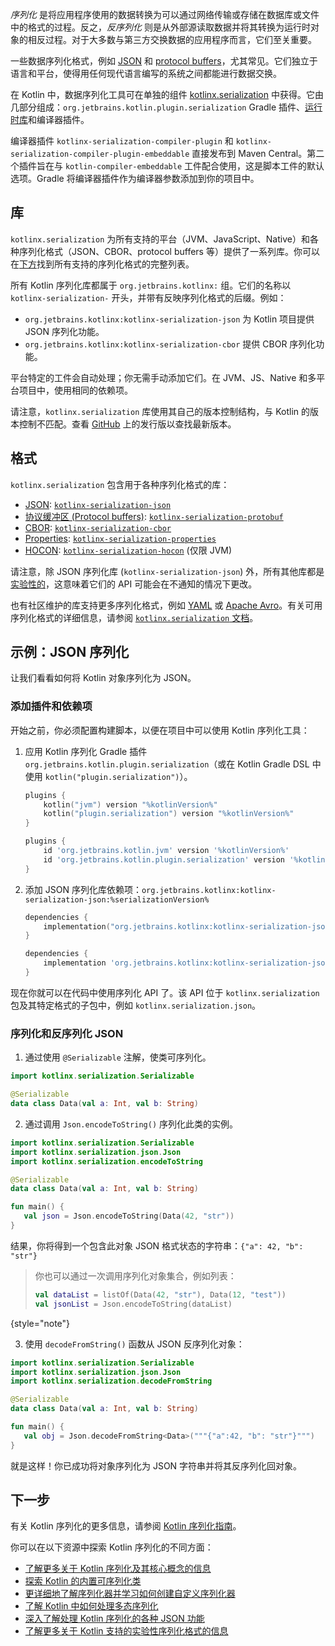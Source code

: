 [//]: # (title: 序列化)

_序列化_ 是将应用程序使用的数据转换为可以通过网络传输或存储在数据库或文件中的格式的过程。反之，_反序列化_ 则是从外部源读取数据并将其转换为运行时对象的相反过程。对于大多数与第三方交换数据的应用程序而言，它们至关重要。

一些数据序列化格式，例如 [JSON](https://www.json.org/json-en.html) 和 [protocol buffers](https://developers.google.com/protocol-buffers)，尤其常见。它们独立于语言和平台，使得用任何现代语言编写的系统之间都能进行数据交换。

在 Kotlin 中，数据序列化工具可在单独的组件 [kotlinx.serialization](https://github.com/Kotlin/kotlinx.serialization) 中获得。它由几部分组成：`org.jetbrains.kotlin.plugin.serialization` Gradle 插件、[运行时库](#libraries)和编译器插件。

编译器插件 `kotlinx-serialization-compiler-plugin` 和 `kotlinx-serialization-compiler-plugin-embeddable` 直接发布到 Maven Central。第二个插件旨在与 `kotlin-compiler-embeddable` 工件配合使用，这是脚本工件的默认选项。Gradle 将编译器插件作为编译器参数添加到你的项目中。

## 库

`kotlinx.serialization` 为所有支持的平台（JVM、JavaScript、Native）和各种序列化格式（JSON、CBOR、protocol buffers 等）提供了一系列库。你可以在[下方](#formats)找到所有支持的序列化格式的完整列表。

所有 Kotlin 序列化库都属于 `org.jetbrains.kotlinx:` 组。它们的名称以 `kotlinx-serialization-` 开头，并带有反映序列化格式的后缀。例如：
* `org.jetbrains.kotlinx:kotlinx-serialization-json` 为 Kotlin 项目提供 JSON 序列化功能。
* `org.jetbrains.kotlinx:kotlinx-serialization-cbor` 提供 CBOR 序列化功能。

平台特定的工件会自动处理；你无需手动添加它们。在 JVM、JS、Native 和多平台项目中，使用相同的依赖项。

请注意，`kotlinx.serialization` 库使用其自己的版本控制结构，与 Kotlin 的版本控制不匹配。查看 [GitHub](https://github.com/Kotlin/kotlinx.serialization/releases) 上的发行版以查找最新版本。

## 格式

`kotlinx.serialization` 包含用于各种序列化格式的库：

* [JSON](https://www.json.org/): [`kotlinx-serialization-json`](https://github.com/Kotlin/kotlinx.serialization/blob/master/formats/README.md#json)
* [协议缓冲区 (Protocol buffers)](https://developers.google.com/protocol-buffers): [`kotlinx-serialization-protobuf`](https://github.com/Kotlin/kotlinx.serialization/blob/master/formats/README.md#protobuf)
* [CBOR](https://cbor.io/): [`kotlinx-serialization-cbor`](https://github.com/Kotlin/kotlinx.serialization/blob/master/formats/README.md#cbor)
* [Properties](https://en.wikipedia.org/wiki/.properties): [`kotlinx-serialization-properties`](https://github.com/Kotlin/kotlinx.serialization/blob/master/formats/README.md#properties)
* [HOCON](https://github.com/lightbend/config/blob/master/HOCON.md): [`kotlinx-serialization-hocon`](https://github.com/Kotlin/kotlinx.serialization/blob/master/formats/README.md#hocon) (仅限 JVM)

请注意，除 JSON 序列化库 (`kotlinx-serialization-json`) 外，所有其他库都是[实验性的](components-stability.md)，这意味着它们的 API 可能会在不通知的情况下更改。

也有社区维护的库支持更多序列化格式，例如 [YAML](https://yaml.org/) 或 [Apache Avro](https://avro.apache.org/)。有关可用序列化格式的详细信息，请参阅 [`kotlinx.serialization` 文档](https://github.com/Kotlin/kotlinx.serialization/blob/master/formats/README.md)。

## 示例：JSON 序列化

让我们看看如何将 Kotlin 对象序列化为 JSON。

### 添加插件和依赖项

开始之前，你必须配置构建脚本，以便在项目中可以使用 Kotlin 序列化工具：

1. 应用 Kotlin 序列化 Gradle 插件 `org.jetbrains.kotlin.plugin.serialization`（或在 Kotlin Gradle DSL 中使用 `kotlin("plugin.serialization")`）。

    <tabs group="build-script">
    <tab title="Kotlin" group-key="kotlin">

    ```kotlin
    plugins {
        kotlin("jvm") version "%kotlinVersion%"
        kotlin("plugin.serialization") version "%kotlinVersion%"
    }
    ```

    </tab>
    <tab title="Groovy" group-key="groovy">

    ```groovy
    plugins {
        id 'org.jetbrains.kotlin.jvm' version '%kotlinVersion%'
        id 'org.jetbrains.kotlin.plugin.serialization' version '%kotlinVersion%'  
    }
    ```

    </tab>
    </tabs>

2. 添加 JSON 序列化库依赖项：`org.jetbrains.kotlinx:kotlinx-serialization-json:%serializationVersion%`

    <tabs group="build-script">
    <tab title="Kotlin" group-key="kotlin">

    ```kotlin
    dependencies {
        implementation("org.jetbrains.kotlinx:kotlinx-serialization-json:%serializationVersion%")
    } 
    ```

    </tab>
    <tab title="Groovy" group-key="groovy">

    ```groovy
    dependencies {
        implementation 'org.jetbrains.kotlinx:kotlinx-serialization-json:%serializationVersion%'
    } 
    ```

    </tab>
    </tabs>

现在你就可以在代码中使用序列化 API 了。该 API 位于 `kotlinx.serialization` 包及其特定格式的子包中，例如 `kotlinx.serialization.json`。

### 序列化和反序列化 JSON

1. 通过使用 `@Serializable` 注解，使类可序列化。

```kotlin
import kotlinx.serialization.Serializable

@Serializable
data class Data(val a: Int, val b: String)
```

2. 通过调用 `Json.encodeToString()` 序列化此类的实例。

```kotlin
import kotlinx.serialization.Serializable
import kotlinx.serialization.json.Json
import kotlinx.serialization.encodeToString

@Serializable
data class Data(val a: Int, val b: String)

fun main() {
   val json = Json.encodeToString(Data(42, "str"))
}
```

结果，你将得到一个包含此对象 JSON 格式状态的字符串：`{"a": 42, "b": "str"}`

> 你也可以通过一次调用序列化对象集合，例如列表：
> 
> ```kotlin
> val dataList = listOf(Data(42, "str"), Data(12, "test"))
> val jsonList = Json.encodeToString(dataList)
> ```
> 
{style="note"}

3. 使用 `decodeFromString()` 函数从 JSON 反序列化对象：

```kotlin
import kotlinx.serialization.Serializable
import kotlinx.serialization.json.Json
import kotlinx.serialization.decodeFromString

@Serializable
data class Data(val a: Int, val b: String)

fun main() {
   val obj = Json.decodeFromString<Data>("""{"a":42, "b": "str"}""")
}
```

就是这样！你已成功将对象序列化为 JSON 字符串并将其反序列化回对象。

## 下一步

有关 Kotlin 序列化的更多信息，请参阅 [Kotlin 序列化指南](https://github.com/Kotlin/kotlinx.serialization/blob/master/docs/serialization-guide.md)。

你可以在以下资源中探索 Kotlin 序列化的不同方面：

* [了解更多关于 Kotlin 序列化及其核心概念的信息](https://github.com/Kotlin/kotlinx.serialization/blob/master/docs/basic-serialization.md)
* [探索 Kotlin 的内置可序列化类](https://github.com/Kotlin/kotlinx.serialization/blob/master/docs/builtin-classes.md)
* [更详细地了解序列化器并学习如何创建自定义序列化器](https://github.com/Kotlin/kotlinx.serialization/blob/master/docs/serializers.md)
* [了解 Kotlin 中如何处理多态序列化](https://github.com/Kotlin/kotlinx.serialization/blob/master/docs/polymorphism.md#open-polymorphism)
* [深入了解处理 Kotlin 序列化的各种 JSON 功能](https://github.com/Kotlin/kotlinx.serialization/blob/master/docs/json.md#json-elements)
* [了解更多关于 Kotlin 支持的实验性序列化格式的信息](https://github.com/Kotlin/kotlinx.serialization/blob/master/docs/formats.md)